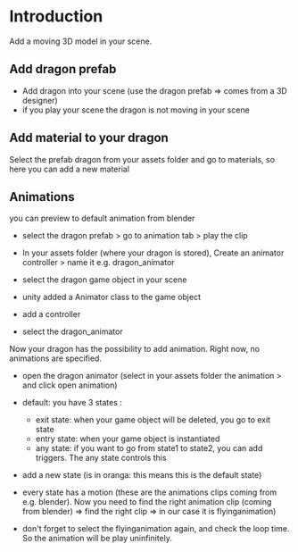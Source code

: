 # Introduction

Add a moving 3D model in your scene.

## Add dragon prefab

- Add dragon into your scene (use the dragon prefab => comes from a 3D designer)
- if you play your scene the dragon is not moving in your scene


## Add material to your dragon
Select the prefab dragon from your assets folder and go to materials, so here you can add a new material

## Animations
you can preview to default animation from blender
- select the dragon prefab > go to animation tab > play the clip

- In your assets folder (where your dragon is stored), Create an animator controller > name it e.g. dragon_animator
- select the dragon game object in your scene
- unity added a Animator class to the game object
- add a controller
- select the dragon_animator

Now your dragon has the possibility to add animation. Right now, no animations are specified.
- open the dragon animator (select in your assets folder the animation > and click open animation)
- default: you have 3 states :
  - exit state: when your game object will be deleted, you go to exit state
  - entry state: when your game object is instantiated
  - any state: if you want to go from state1 to state2, you can add triggers. The any state controls this
  
 - add a new state (is in oranga: this means this is the default state)
 - every state has a motion (these are the animations clips coming from e.g. blender). Now you need to find the right animation 
 clip (coming from blender) => find the right clip => in our case it is flyinganimation)
 
 - don't forget to select the flyinganimation again, and check the loop time. So the animation will be play uninfinitely.
  
